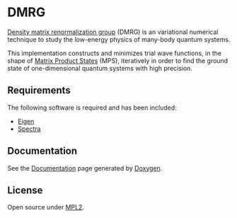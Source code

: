 # DMRG
[Density matrix renormalization group](https://en.wikipedia.org/wiki/Density_matrix_renormalization_group) (DMRG) is an variational numerical technique to study the low-energy physics of many-body quantum systems.

This implementation constructs and minimizes trial wave functions, in the shape of [Matrix Product States](https://en.wikipedia.org/wiki/Matrix_product_state) (MPS), iteratively in order to find the ground state of one-dimensional quantum systems with high precision.




## Requirements
The following software is required and has been included: 
* [Eigen](http://eigen.tuxfamily.org)
* [Spectra](https://spectralib.org/)


## Documentation
 See the [Documentation](https://davidace.github.io/DMRG/) page generated by [Doxygen](www.doxygen.org).


## License
Open source under [MPL2](https://www.mozilla.org/MPL/2.0/).
